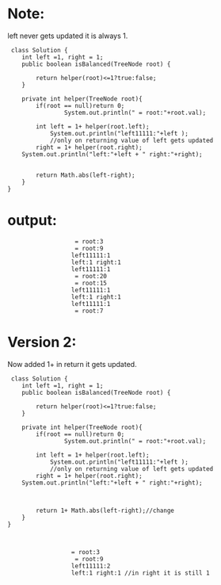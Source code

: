 
Note:
=====
left never gets updated it is always 1. 
 
  
     class Solution {
        int left =1, right = 1;
        public boolean isBalanced(TreeNode root) {

            return helper(root)<=1?true:false;
        }

        private int helper(TreeNode root){
            if(root == null)return 0;
                    System.out.println(" = root:"+root.val);

            int left = 1+ helper(root.left);
                System.out.println("left11111:"+left );
                //only on returning value of left gets updated
            right = 1+ helper(root.right);
        System.out.println("left:"+left + " right:"+right);


            return Math.abs(left-right);
        }
    }

output:
=======
                       = root:3
                       = root:9
                      left11111:1
                      left:1 right:1
                      left11111:1
                       = root:20
                       = root:15
                      left11111:1
                      left:1 right:1
                      left11111:1
                       = root:7


Version 2:
==========

   Now added 1+ in return  it gets updated.

     class Solution {
        int left =1, right = 1;
        public boolean isBalanced(TreeNode root) {

            return helper(root)<=1?true:false;
        }

        private int helper(TreeNode root){
            if(root == null)return 0;
                    System.out.println(" = root:"+root.val);

            int left = 1+ helper(root.left);
                System.out.println("left11111:"+left );
                //only on returning value of left gets updated
            right = 1+ helper(root.right);
        System.out.println("left:"+left + " right:"+right);



            return 1+ Math.abs(left-right);//change
        }
    }



                      = root:3
                       = root:9
                      left11111:2
                      left:1 right:1 //in right it is still 1
                      
